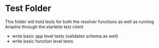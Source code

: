 # Test Folder

This folder will hold tests for both the resolver functions as well as running Ariadne through the starlette test client

- write basic app level tests (validates schema as well)
- write basic function level tests
